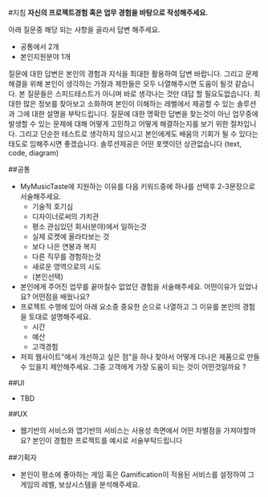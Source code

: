#지침
**자신의 프로젝트경험 혹은 업무 경험을 바탕으로 작성해주세요.**

아래 질문중 해당 되는 사항을 골라서 답변 해주세요. 
- 공통에서 2개 
- 본인지원분야 1개

질문에 대한 답변은 본인의 경험과 지식을 최대한 활용하여 답변 바랍니다. 그리고 문제해결을 위해 본인이 생각하는 가정과 제한들은 모두 나열해주시면 도움이 될것 같습니다.
본 질문들은 스피드테스트가 아니며 바로 생각나는 것만 대답 할 필요도없습니다. 최대한 많은 정보를 찾아보고 소화하여 본인이 이해하는 레벨에서 제공할 수 있는 솔루션과 그에 대한 설명을 부탁드립니다. 질문에 대한 명확한 답변을 찾는것이 아닌 업무중에 발생할 수 있는 문제에 대해 어떻게 고민하고 어떻게 해결하는지를 보기 위한 절차입니다. 그리고 단순한 테스트로 생각하지 않으시고 본인에게도 배움의 기회가 될 수 있다는 태도로 임해주시면 좋겠습니다.
솔루션제공은 어떤 포맷이던 상관없습니다 (text, code, diagram)

##공통
- MyMusicTaste에 지원하는 이유를 다음 키워드중에 하나를 선택후 2-3문장으로 서술해주세요. 
  * 기술적 호기심
  * 디자이너로써의 가치관
  * 평소 관심있던 회사(분야)에서 일하는것
  * 실제 로켓에 올라타보는 것 
  * 보다 나은 연봉과 복지 
  * 다른 직무를 경험하는것 
  * 새로운 영역으로의 시도 
  * (본인선택)
- 본인에게 주어진 업무를 끝마칠수 없었던 경험을 서술해주세요. 어떤이유가 있었나요? 어떤점을 배웠나요?
- 프로젝트 수행에 있어 아래 요소중 중요한 순으로 나열하고 그 이유를 본인의 경험을 토대로 설명해주세요.
  * 시간
  * 예산
  * 고객경험 
- 저희 웹사이트"에서 개선하고 싶은 점"을 하나 찾아서 어떻게 더나은 제품으로 만들수 있을지 제안해주세요. 그중 고객에게 가장 도움이 되는 것이 어떤것일까요 ? 

##UI
- TBD

##UX
- 웹기반의 서비스와 앱기반의 서비스는 사용성 측면에서 어떤 차별점을 가져야할까요? 본인이 경험한 프로젝트를 예시로 서술부탁드립니다

##기획자
- 본인이 평소에 좋아하는 게임 혹은 Gamification이 적용된 서비스를 설정하여 그 게임의 레벨, 보상시스템을 분석해주세요.

